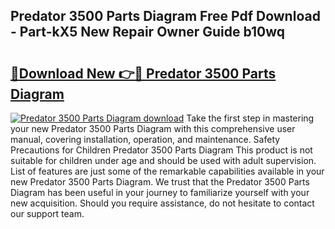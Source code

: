 ## Predator 3500 Parts Diagram Free Pdf Download - Part-kX5 New Repair Owner Guide b10wq

# <h2><a href="http://dfnur5.blite.top/?on=Predator+3500+Parts+Diagram">🔗Download New 👉🔴 Predator 3500 Parts Diagram</a></h2>

[![Predator 3500 Parts Diagram download](https://i.imgur.com/lujVjoI.png)](http://dfnur5.blite.top/?on=Predator+3500+Parts+Diagram)
Take the first step in mastering your new Predator 3500 Parts Diagram with this comprehensive user manual, covering installation, operation, and maintenance. Safety Precautions for Children Predator 3500 Parts Diagram This product is not suitable for children under age and should be used with adult supervision. List of features are just some of the remarkable capabilities available in your new Predator 3500 Parts Diagram. We trust that the Predator 3500 Parts Diagram has been useful in your journey to familiarize yourself with your new acquisition. Should you require assistance, do not hesitate to contact our support team.
